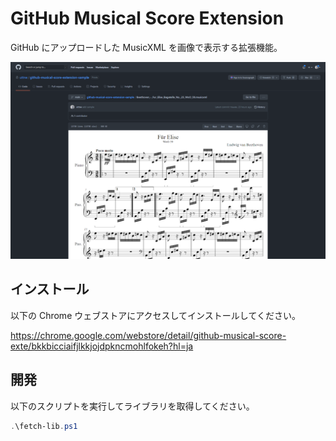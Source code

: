 # GitHub Musical Score Extension

GitHub にアップロードした MusicXML を画像で表示する拡張機能。

![screenshot-001.png](./images/screenshot-001.png)

## インストール

以下の Chrome ウェブストアにアクセスしてインストールしてください。

https://chrome.google.com/webstore/detail/github-musical-score-exte/bkkbicciaifjlkkjojdpkncmohlfokeh?hl=ja

## 開発

以下のスクリプトを実行してライブラリを取得してください。

```powershell
.\fetch-lib.ps1
```
